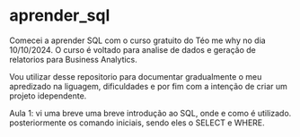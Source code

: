 # aprender_sql


Comecei a aprender SQL com o curso gratuito do Téo me why no dia 10/10/2024.
O curso é voltado para analise de dados e geração de relatorios para Business Analytics.

Vou utilizar desse repositorio para documentar gradualmente o meu apredizado na liguagem, dificuldades e por fim com a intenção de criar um projeto idependente. 

Aula 1: 
vi uma breve uma breve introdução ao SQL, onde e como é utilizado.
posteriormente os comando iniciais, sendo eles o SELECT e WHERE.